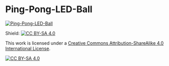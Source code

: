 # Ping-Pong-LED-Ball


[![Ping-Pong-LED-Ball](https://img.youtube.com/vi/5iIn6wOLhv4&t=42s/0.jpg)](https://www.youtube.com/watch?v=5iIn6wOLhv4&t=42s.)

Shield: [![CC BY-SA 4.0][cc-by-sa-shield]][cc-by-sa]

This work is licensed under a
[Creative Commons Attribution-ShareAlike 4.0 International License][cc-by-sa].

[![CC BY-SA 4.0][cc-by-sa-image]][cc-by-sa]

[cc-by-sa]: http://creativecommons.org/licenses/by-sa/4.0/
[cc-by-sa-image]: https://licensebuttons.net/l/by-sa/4.0/88x31.png
[cc-by-sa-shield]: https://img.shields.io/badge/License-CC%20BY--SA%204.0-lightgrey.svg
